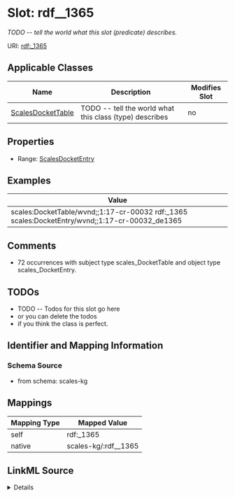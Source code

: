 

# Slot: rdf__1365


_TODO -- tell the world what this slot (predicate) describes._





URI: [rdf:_1365](http://www.w3.org/1999/02/22-rdf-syntax-ns#_1365)



<!-- no inheritance hierarchy -->





## Applicable Classes

| Name | Description | Modifies Slot |
| --- | --- | --- |
| [ScalesDocketTable](../classes/ScalesDocketTable.md) | TODO -- tell the world what this class (type) describes |  no  |







## Properties

* Range: [ScalesDocketEntry](../classes/ScalesDocketEntry.md)






## Examples

| Value |
| --- |
| scales:DocketTable/wvnd;;1:17-cr-00032 rdf:_1365 scales:DocketEntry/wvnd;;1:17-cr-00032_de1365 |

## Comments

* 72 occurrences with subject type scales_DocketTable and object type scales_DocketEntry.

## TODOs

* TODO -- Todos for this slot go here
* or you can delete the todos
* if you think the class is perfect.

## Identifier and Mapping Information







### Schema Source


* from schema: scales-kg




## Mappings

| Mapping Type | Mapped Value |
| ---  | ---  |
| self | rdf:_1365 |
| native | scales-kg/:rdf__1365 |




## LinkML Source

<details>
```yaml
name: rdf__1365
description: TODO -- tell the world what this slot (predicate) describes.
todos:
- TODO -- Todos for this slot go here
- or you can delete the todos
- if you think the class is perfect.
comments:
- 72 occurrences with subject type scales_DocketTable and object type scales_DocketEntry.
examples:
- value: scales:DocketTable/wvnd;;1:17-cr-00032 rdf:_1365 scales:DocketEntry/wvnd;;1:17-cr-00032_de1365
from_schema: scales-kg
rank: 1000
slot_uri: rdf:_1365
alias: rdf__1365
domain_of:
- scales_DocketTable
range: scales_DocketEntry

```
</details>